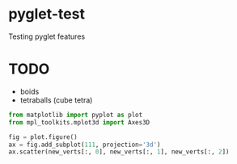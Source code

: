 # pyglet-test
Testing pyglet features

# TODO
* boids
* tetraballs (cube tetra)

```python
from matplotlib import pyplot as plot
from mpl_toolkits.mplot3d import Axes3D

fig = plot.figure()
ax = fig.add_subplot(111, projection='3d')
ax.scatter(new_verts[:, 0], new_verts[:, 1], new_verts[:, 2])
```
